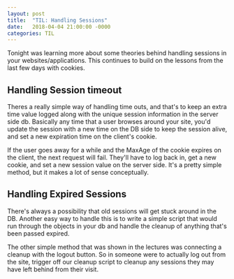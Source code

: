 ```yaml
---
layout: post
title:  "TIL: Handling Sessions"
date:   2018-04-04 21:00:00 -0000
categories: TIL
---
```

Tonight was learning more about some theories behind handling sessions in your websites/applications. This continues to build on the lessons from the last few days with cookies.

## Handling Session timeout
Theres a really simple way of handling time outs, and that's to keep an extra time value logged along with the unique session information in the server side db. Basically any time that a user browses around your site, you'd update the session with a new time on the DB side to keep the session alive, and set a new expiration time on the client's cookie.

If the user goes away for a while and the MaxAge of the cookie expires on the client, the next request will fail. They'll have to log back in, get a new cookie, and set a new session value on the server side. It's a pretty simple method, but it makes a lot of sense conceptually.

## Handling Expired Sessions
There's always a possibility that old sessions will get stuck around in the DB. Another easy way to handle this is to write a simple script that would run through the objects in your db and handle the cleanup of anything that's been passed expired.

The other simple method that was shown in the lectures was connecting a cleanup with the logout button. So in someone were to actually log out from the site, trigger off our cleanup script to cleanup any sessions they may have left behind from their visit.